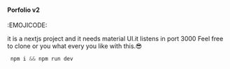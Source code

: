 #### Porfolio v2
:EMOJICODE:

it is a nextjs project and it needs  material UI.it listens in port 3000
Feel free to  clone or you what every you like with this.😎
```js
 npm i && npm run dev
```

